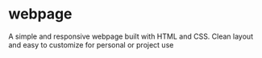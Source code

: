 # webpage
A simple and responsive webpage built with HTML and CSS. Clean layout and easy to customize for personal or project use
